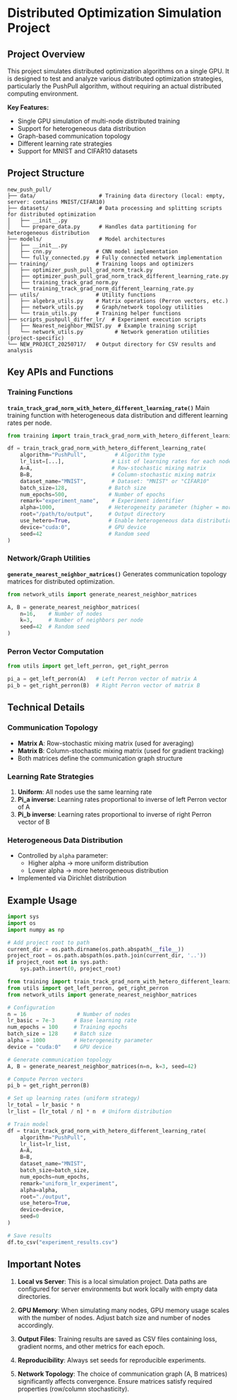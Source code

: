 # Distributed Optimization Simulation Project

## Project Overview

This project simulates distributed optimization algorithms on a single GPU. It is designed to test and analyze various distributed optimization strategies, particularly the PushPull algorithm, without requiring an actual distributed computing environment.

**Key Features:**
- Single GPU simulation of multi-node distributed training
- Support for heterogeneous data distribution
- Graph-based communication topology
- Different learning rate strategies
- Support for MNIST and CIFAR10 datasets

## Project Structure

```
new_push_pull/
├── data/                    # Training data directory (local: empty, server: contains MNIST/CIFAR10)
├── datasets/                # Data processing and splitting scripts for distributed optimization
│   ├── __init__.py
│   └── prepare_data.py      # Handles data partitioning for heterogeneous distribution
├── models/                  # Model architectures
│   ├── __init__.py
│   ├── cnn.py              # CNN model implementation
│   └── fully_connected.py  # Fully connected network implementation
├── training/               # Training loops and optimizers
│   ├── optimizer_push_pull_grad_norm_track.py
│   ├── optimizer_push_pull_grad_norm_track_different_learning_rate.py
│   ├── training_track_grad_norm.py
│   └── training_track_grad_norm_different_learning_rate.py
├── utils/                  # Utility functions
│   ├── algebra_utils.py    # Matrix operations (Perron vectors, etc.)
│   ├── network_utils.py    # Graph/network topology utilities
│   └── train_utils.py      # Training helper functions
├── scripts_pushpull_differ_lr/  # Experiment execution scripts
│   ├── Nearest_neighbor_MNIST.py  # Example training script
│   └── network_utils.py          # Network generation utilities (project-specific)
└── NEW_PROJECT_20250717/   # Output directory for CSV results and analysis
```

## Key APIs and Functions

### Training Functions

**`train_track_grad_norm_with_hetero_different_learning_rate()`**
Main training function with heterogeneous data distribution and different learning rates per node.

```python
from training import train_track_grad_norm_with_hetero_different_learning_rate

df = train_track_grad_norm_with_hetero_different_learning_rate(
    algorithm="PushPull",         # Algorithm type
    lr_list=[...],               # List of learning rates for each node
    A=A,                         # Row-stochastic mixing matrix
    B=B,                         # Column-stochastic mixing matrix
    dataset_name="MNIST",        # Dataset: "MNIST" or "CIFAR10"
    batch_size=128,             # Batch size
    num_epochs=500,             # Number of epochs
    remark="experiment_name",    # Experiment identifier
    alpha=1000,                 # Heterogeneity parameter (higher = more uniform)
    root="/path/to/output",     # Output directory
    use_hetero=True,            # Enable heterogeneous data distribution
    device="cuda:0",            # GPU device
    seed=42                     # Random seed
)
```

### Network/Graph Utilities

**`generate_nearest_neighbor_matrices()`**
Generates communication topology matrices for distributed optimization.

```python
from network_utils import generate_nearest_neighbor_matrices

A, B = generate_nearest_neighbor_matrices(
    n=16,    # Number of nodes
    k=3,     # Number of neighbors per node
    seed=42  # Random seed
)
```

### Perron Vector Computation

```python
from utils import get_left_perron, get_right_perron

pi_a = get_left_perron(A)   # Left Perron vector of matrix A
pi_b = get_right_perron(B)  # Right Perron vector of matrix B
```

## Technical Details

### Communication Topology
- **Matrix A**: Row-stochastic mixing matrix (used for averaging)
- **Matrix B**: Column-stochastic mixing matrix (used for gradient tracking)
- Both matrices define the communication graph structure

### Learning Rate Strategies
1. **Uniform**: All nodes use the same learning rate
2. **Pi_a inverse**: Learning rates proportional to inverse of left Perron vector of A
3. **Pi_b inverse**: Learning rates proportional to inverse of right Perron vector of B

### Heterogeneous Data Distribution
- Controlled by `alpha` parameter:
  - Higher alpha → more uniform distribution
  - Lower alpha → more heterogeneous distribution
- Implemented via Dirichlet distribution

## Example Usage

```python
import sys
import os
import numpy as np

# Add project root to path
current_dir = os.path.dirname(os.path.abspath(__file__))
project_root = os.path.abspath(os.path.join(current_dir, '..'))
if project_root not in sys.path:
    sys.path.insert(0, project_root)

from training import train_track_grad_norm_with_hetero_different_learning_rate
from utils import get_left_perron, get_right_perron
from network_utils import generate_nearest_neighbor_matrices

# Configuration
n = 16                # Number of nodes
lr_basic = 7e-3      # Base learning rate
num_epochs = 100     # Training epochs
batch_size = 128     # Batch size
alpha = 1000         # Heterogeneity parameter
device = "cuda:0"    # GPU device

# Generate communication topology
A, B = generate_nearest_neighbor_matrices(n=n, k=3, seed=42)

# Compute Perron vectors
pi_b = get_right_perron(B)

# Set up learning rates (uniform strategy)
lr_total = lr_basic * n
lr_list = [lr_total / n] * n  # Uniform distribution

# Train model
df = train_track_grad_norm_with_hetero_different_learning_rate(
    algorithm="PushPull",
    lr_list=lr_list,
    A=A,
    B=B,
    dataset_name="MNIST",
    batch_size=batch_size,
    num_epochs=num_epochs,
    remark="uniform_lr_experiment",
    alpha=alpha,
    root="./output",
    use_hetero=True,
    device=device,
    seed=0
)

# Save results
df.to_csv("experiment_results.csv")
```

## Important Notes

1. **Local vs Server**: This is a local simulation project. Data paths are configured for server environments but work locally with empty data directories.

2. **GPU Memory**: When simulating many nodes, GPU memory usage scales with the number of nodes. Adjust batch size and number of nodes accordingly.

3. **Output Files**: Training results are saved as CSV files containing loss, gradient norms, and other metrics for each epoch.

4. **Reproducibility**: Always set seeds for reproducible experiments.

5. **Network Topology**: The choice of communication graph (A, B matrices) significantly affects convergence. Ensure matrices satisfy required properties (row/column stochasticity).
